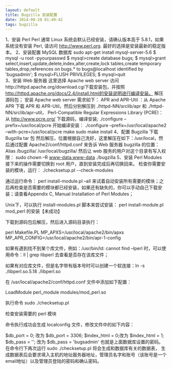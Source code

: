 ```yaml
---
layout: default
title: Bugzilla 安装配置
date: 2014-08-28 01:49:42
tags: bugzilla
---
```


1、安装 Perl
Perl 通常 Linux 系统会默认已经安装，请确认版本高于 5.8.1，如果系统没有安装 Perl, 请访问 http://www.perl.org. 最好的选择是安装最新的稳定版本。
2、安装配置 MySQL 数据库
sudo apt-get install mysql-server-5.6
$ mysql -u root -pyourpasswd
$ mysql>create database bugs;
$ mysql>grant select,insert,update,delete,index,alter,create,lock tables,create temporary tables,drop,references on bugs.* to bugs@localhost identified by 'bugsadmin';
$ mysql>FLUSH PRIVILEGES;
$ mysql>quit  
3、安装 Web 服务器
这里选择 Apache web server
访问http://httpd.apache.org/download.cgi下载安装包，并按照 http://httpd.apache.org/docs/2.4/install.html的安装说明进行编译安装。
解压源码包；
安装 Apache web server 需求如下：
APR and APR-Util ：从 Apache APR 下载 APR 和 APR-Util，然后分别解压到 ./httpd-NN/srclib/apr 和 ./httpd-NN/srclib/apr-util，
Perl-Compatible Regular Expressions Library (PCRE)：
从 http://www.pcre.org/ 下载源码，编译安装;
./configure –prefix=/usr/local/pcre
开始编译安装：
./configure –prefix=/usr/local/apache2 –with-pcre=/usr/local/pcre
make
sudo make install
4、配置 Bugzilla
下载 Bugzilla tar 包
然后解压，位置根据自己洗好，这里解压在如下：/usr/local，然后通过配置 Apache2/conf/httpd.conf 来告诉 Web 服务器 bugzilla 的位置：
Alias /bugzilla/ /usr/local/bugzilla/
然后让 web 服务的用户对这个目录有写入权限：
sudo chown –R www-data.www-data ./bugzilla
5、安装 Perl Modules
接下来的操作需要切换到 root 用户，直到安装完成后再切换回来。
检查你需要安装的模块，运行：
./checksetup.pl --check-modules

通过运行命令： perl install-module.pl –all 来试着自动安装所有需要的模块；之后再检查是否需要的模块都已经安装，如果还有缺失的，你可以手动自己下载安装；请查看Appendix C, Manual Installation of Perl Modules；

Unix下，可以执行 install-modules.pl 脚本来尝试安装：
perl install-module.pl <modulename>
mod_perl 的安装【未成功】

下载到源码包后解压，然后进入源码目录执行：

perl Makefile.PL MP_APXS=/usr/local/apache2/bin/apxs MP_APR_CONFIG=/usr/local/apache2/bin/apr-1-config

如果有遇到找不到某个库文件，例如：/usr/bin/ld: cannot find –lperl 时，可以使用命令：ll | grep libperl 去查看是否存在该库文件；

如果有对应库文件，但是名字带有版本号时可以创建一个软连接：ln -s  ./libperl.so.5.18   ./libperl.so

在 /usr/local/apache2/conf/httpd.conf 文件中添加如下配置：

LoadModule perl_module modules/mod_perl.so

执行命令 sudo ./checksetup.pl

检查安装需要的 perl 模块

命令执行成功会生成 localconfig 文件，修改文件中的如下内容：

$db_port = 0; 改为 $db_port = 3306; 
$index_html = 0;改为 $index_html = 1; 
$db_pass = ''; 改为 $db_pass = 'bugsadmin' 也就是上面数据库设置的密码。 
在命令行下再次运行 sudo ./checksetup.pl 将会生成和数据库有关的数据表， 
生成数据表后会要求填入主机的地址服务器地址，管理员名字和账号（该账号是一个email地址）以及管理员登陆的密码和确认密码。
